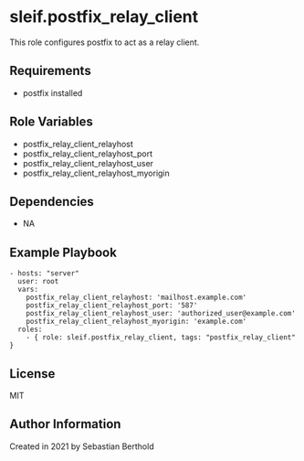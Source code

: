 sleif.postfix_relay_client
============

This role configures postfix to act as a relay client.

Requirements
------------

- postfix installed

Role Variables
--------------

- postfix_relay_client_relayhost
- postfix_relay_client_relayhost_port
- postfix_relay_client_relayhost_user
- postfix_relay_client_relayhost_myorigin

Dependencies
------------

- NA

Example Playbook
----------------

    - hosts: "server"
      user: root
      vars:
        postfix_relay_client_relayhost: 'mailhost.example.com'
        postfix_relay_client_relayhost_port: '587'
        postfix_relay_client_relayhost_user: 'authorized_user@example.com'
        postfix_relay_client_relayhost_myorigin: 'example.com'
      roles:
        - { role: sleif.postfix_relay_client, tags: "postfix_relay_client" }

License
-------

MIT

Author Information
------------------

Created in 2021 by Sebastian Berthold
